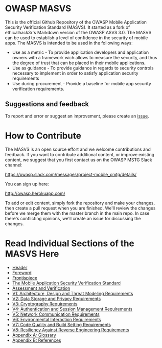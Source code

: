 # OWASP MASVS

This is the official Github Repository of the OWASP Mobile Application Security Verification Standard (MASVS). It started as a fork of ethicalhack3r's Markdown version of the OWASP ASVS 3.0. The MASVS can be used to establish a level of confidence in the security of mobile apps. The MASVS is intended to be used in the following ways:

- Use as a metric - To provide application developers and application owners with a framework wich allows to measure the security, and thus the degree of trust that can be placed in their mobile applications.
- Use as guidance - To provide guidance in regards to security controls necessary to implement in order to satisfy application security requirements
- Use during procurement - Provide a baseline for mobile app security verification requirements.

## Suggestions and feedback

To report and error or suggest an improvement, please create an [issue](https://github.com/OWASP/owasp-masvs/issues).

# How to Contribute

The MASVS is an open source effort and we welcome contributions and feedback. If you want to contribute additional content, or improve existing content, we suggest that you first contact us on the OWASP MSTG Slack channel:

https://owasp.slack.com/messages/project-mobile_omtg/details/

You can sign up here:
 
http://owasp.herokuapp.com/

To add or edit content, simply fork the repository and make your changes, then create a pull request when you are finished. We'll review the changes before we merge them with the master branch in the main repo. In case there's conflicting opinions, we'll create an issue for discussing the changes.

# Read Individual Sections of the MASVS Here

* [Header](Document/0x00-Header.md)
* [Foreword](Document/0x01-Foreword.md)
* [Frontispiece](Document/0x02-Frontispiece.md)
* [The Mobile Application Security Verification Standard](Document/0x03-Using_the_MASVS.md)
* [Assessment and Verification](Document/0x04-Assessment_and_Certification.md)
* [V1: Architecture, Design and Threat Modeling Requirements](Document/0x06-V1-Architecture_design_and_threat_modelling_requireme.md)
* [V2: Data Storage and Privacy Requirements](Document/0x07-V2-Data_Storage_and_Privacy_requirements.md)
* [V3: Cryptography Requirements](Document/0x08-V3-Cryptography_Verification_Requirements.md)
* [V4: Authentication and Session Management Requirements](Document/0x09-V4-Authentication_and_Session_Management_Requirements.md)
* [V5: Network Communication Requirements](Document/0x10-V5-Network_communication_requirements.md)
* [V6: Environmental Interaction Requirements](Document/0x11-V6-Interaction_with_the_environment.md)
* [V7: Code Quality and Build Setting Requirements](Document/0x12-V7-Code_quality_and_build_setting_requirements.md)
* [V8: Resiliency Against Reverse Engineering Requirements](Document/0x15-V8-Resiliency_Against_Reverse_Engineering_Requirements.md)
* [Appendix A: Glossary](Document/0x90-Appendix-A_Glossary.md)
* [Appendix B: References](Document/0x91-Appendix-B_References.md)
